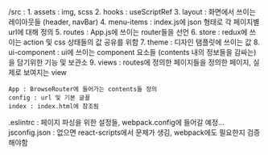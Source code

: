 /src : 
    1. assets : img, scss
    2. hooks : useScriptRef
    3. layout : 화면에서 쓰이는 레이아웃들 (header, navBar)
    4. menu-items : index.js에 json 형태로 각 페이지별 url에 대해 정의
    5. routes : App.js에 쓰이는 router들을 선언
    6. store : redux에 쓰이는 action 및 css 상태들의 값 공유를 위함
    7. theme : 디자인 탬플릿에 쓰이는 값
    8. ui-component : ui에 쓰이는 component 요소들 (contents 내의 정보들을 감싸는)을 담기위한 기능 및 보관소
    9. views : routes에 정의한 페이지들을 정의한 페이지, 실제로 보여지는 view
    
    App : BrowseRouter에 들어가는 contents들 정의
    config : url 및 기본 글꼴
    index : index.html에 참조됨

 .eslintrc : 페이지 파싱을 위한 설정들, webpack.config에 들어갈 예정...
 jsconfig.json : 없으면 react-scripts에서 문제가 생김, webpack에도 필요한지 검증해야함
